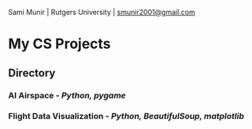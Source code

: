 Sami Munir | Rutgers University | smunir2001@gmail.com
# My CS Projects
## Directory
### AI Airspace - *Python, pygame*
### Flight Data Visualization - *Python, BeautifulSoup, matplotlib*